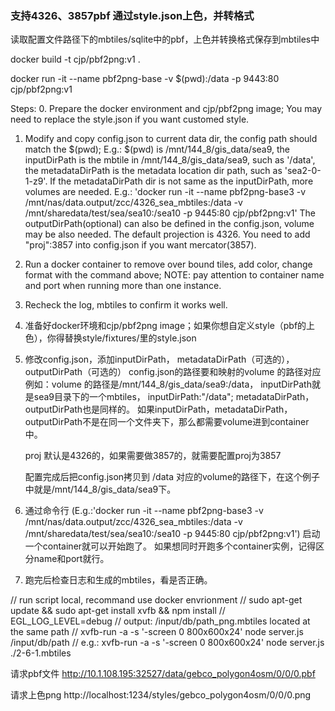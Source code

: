 ### 支持4326、3857pbf 通过style.json上色，并转格式
读取配置文件路径下的mbtiles/sqlite中的pbf，上色并转换格式保存到mbtiles中


docker build -t cjp/pbf2png:v1 .

docker run -it --name pbf2png-base -v $(pwd):/data -p 9443:80 cjp/pbf2png:v1

Steps:
0. Prepare the docker environment and cjp/pbf2png image; You may need to replace the style.json if you want customed style.
1. Modify and copy config.json to current data dir, the config path should match the $(pwd);
    E.g.: $(pwd) is /mnt/144_8/gis_data/sea9, the inputDirPath is the mbtile in /mnt/144_8/gis_data/sea9, such as '/data',
    the metadataDirPath is the metadata location dir path, such as 'sea2-0-1-z9'.
    If the metadataDirPath dir is not same as the inputDirPath, more volumes are needed.
    E.g.: 'docker run -it --name pbf2png-base3 -v /mnt/nas/data.output/zcc/4326_sea_mbtiles:/data -v /mnt/sharedata/test/sea/sea10:/sea10 -p 9445:80 cjp/pbf2png:v1'
    The outputDirPath(optional) can also be defined in the config.json, volume may be also needed.
    The default projection is 4326. You need to add "proj":3857 into config.json if you want mercator(3857).

2. Run a docker container to remove over bound tiles, add color, change format with the command above; 
    NOTE: pay attention to container name and port when running more than one instance.
3. Recheck the log, mbtiles to confirm it works well.

0. 准备好docker环境和cjp/pbf2png image；如果你想自定义style（pbf的上色），你得替换style/fixtures/里的style.json
1. 修改config.json，添加inputDirPath， metadataDirPath（可选的）， outputDirPath（可选的）
    config.json的路径要和映射的volume 的路径对应
    例如：volume 的路径是/mnt/144_8/gis_data/sea9:/data， inputDirPath就是sea9目录下的一个mbtiles， inputDirPath:"/data";
    metadataDirPath，outputDirPath也是同样的。
    如果inputDirPath，metadataDirPath，outputDirPath不是在同一个文件夹下，那么都需要volume进到container中。

    proj 默认是4326的，如果需要做3857的，就需要配置proj为3857

    配置完成后把config.json拷贝到 /data 对应的volume的路径下，在这个例子中就是/mnt/144_8/gis_data/sea9下。
2. 通过命令行 (E.g.:'docker run -it --name pbf2png-base3 -v /mnt/nas/data.output/zcc/4326_sea_mbtiles:/data -v /mnt/sharedata/test/sea/sea10:/sea10 -p 9445:80 cjp/pbf2png:v1')
    启动一个container就可以开始跑了。
    如果想同时开跑多个container实例，记得区分name和port就行。
3. 跑完后检查日志和生成的mbtiles，看是否正确。


// run script local, recommand use docker envrionment
// sudo apt-get update && sudo apt-get install xvfb && npm install
// EGL_LOG_LEVEL=debug
// output: /input/db/path_png.mbtiles located at the same path
// xvfb-run -a -s '-screen 0 800x600x24' node server.js /input/db/path
// e.g.: xvfb-run -a -s '-screen 0 800x600x24' node server.js ./2-6-1.mbtiles

请求pbf文件
http://10.1.108.195:32527/data/gebco_polygon4osm/0/0/0.pbf

请求上色png
http://localhost:1234/styles/gebco_polygon4osm/0/0/0.png
